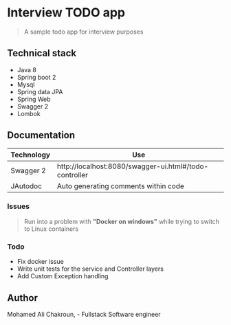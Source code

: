 # Interview TODO app

> A sample todo app for interview purposes

## Technical stack

- Java 8
- Spring boot 2
- Mysql
- Spring data JPA
- Spring Web
- Swagger 2
- Lombok

## Documentation

| Technology | Use |
| ------ | ------ |
| Swagger 2 | http://localhost:8080/swagger-ui.html#/todo-controller |
| JAutodoc | Auto generating comments within code|


### Issues
> Run into a problem with **"Docker on windows"** while trying to switch to Linux containers


### Todo
 - Fix docker issue
 - Write unit tests for the service and Controller layers
 - Add Custom Exception handling

## Author
Mohamed Ali Chakroun, - Fullstack Software engineer